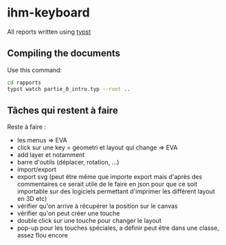# ihm-keyboard

All reports written using [typst](https://typst.app/docs/)


## Compiling the documents

Use this command:
```bash
cd rapports
typst watch partie_0_intro.typ --root ..
```

## Tâches qui restent à faire

Reste à faire : 
- les menus => EVA
- click sur une key = geometri et layout qui change => EVA
- add layer et notamment
- barre d'outils (déplacer, rotation, ...)
- import/export
- export svg (peut être même que importe export mais d'après des commentaires ce serait utile de le faire en json pour que ce soit importable sur des logiciels permettant d'imprimer les différent layout en 3D etc)
- vérifier qu'on arrive à récupérer la position sur le canvas
- vérifier qu'on peut créer une touche
- double click sur une touche pour changer le layout
- pop-up pour les touches spéciales, a définir peut être dans une classe, assez flou encore
